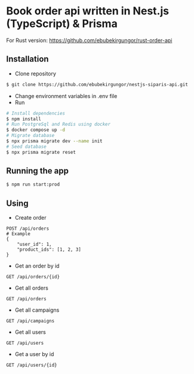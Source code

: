 # Book order api written in Nest.js (TypeScript) & Prisma

For Rust version: https://github.com/ebubekirgungor/rust-order-api
## Installation

- Clone repository

```bash
$ git clone https://github.com/ebubekirgungor/nestjs-siparis-api.git
```

- Change environment variables in .env file
- Run

```bash
# Install dependencies
$ npm install
# Run PostgreSql and Redis using docker
$ docker compose up -d
# Migrate database
$ npx prisma migrate dev --name init
# Seed database
$ npx prisma migrate reset
```

## Running the app

```bash
$ npm run start:prod
```

## Using

- Create order

```
POST /api/orders
# Example
{
    "user_id": 1,
    "product_ids": [1, 2, 3]
}
```

- Get an order by id

```
GET /api/orders/{id}
```

- Get all orders

```
GET /api/orders
```

- Get all campaigns

```
GET /api/campaigns
```

- Get all users

```
GET /api/users
```

- Get a user by id

```
GET /api/users/{id}
```
